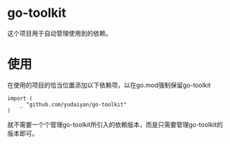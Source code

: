 # go-toolkit
这个项目用于自动管理使用到的依赖。

# 使用
在使用的项目的恰当位置添加以下依赖项，以在go.mod强制保留go-toolkit
```golang
import (
	_ "github.com/yudaiyan/go-toolkit"
)
```
就不需要一个个管理go-toolkit所引入的依赖版本，而是只需要管理go-toolkit的版本即可。